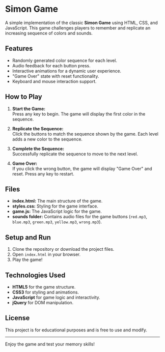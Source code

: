 # Simon Game

A simple implementation of the classic **Simon Game** using HTML, CSS, and JavaScript. This game challenges players to remember and replicate an increasing sequence of colors and sounds.

## Features

- Randomly generated color sequence for each level.
- Audio feedback for each button press.
- Interactive animations for a dynamic user experience.
- "Game Over" state with reset functionality.
- Keyboard and mouse interaction support.

## How to Play

1. **Start the Game:**  
   Press any key to begin. The game will display the first color in the sequence.

2. **Replicate the Sequence:**  
   Click the buttons to match the sequence shown by the game. Each level adds a new color to the sequence.

3. **Complete the Sequence:**  
   Successfully replicate the sequence to move to the next level.

4. **Game Over:**  
   If you click the wrong button, the game will display "Game Over" and reset. Press any key to restart.

## Files

- **index.html:** The main structure of the game.
- **styles.css:** Styling for the game interface.
- **game.js:** The JavaScript logic for the game.
- **sounds folder:** Contains audio files for the game buttons (`red.mp3`, `blue.mp3`, `green.mp3`, `yellow.mp3`, `wrong.mp3`).

## Setup and Run

1. Clone the repository or download the project files.
2. Open `index.html` in your browser.
3. Play the game!

## Technologies Used

- **HTML5** for the game structure.
- **CSS3** for styling and animations.
- **JavaScript** for game logic and interactivity.
- **jQuery** for DOM manipulation.

## License

This project is for educational purposes and is free to use and modify.

---

Enjoy the game and test your memory skills!
